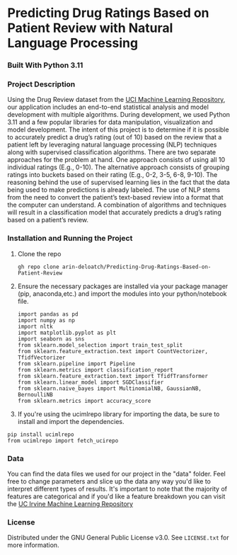 # Predicting Drug Ratings Based on Patient Review with Natural Language Processing

### Built With Python 3.11

<!-- ABOUT THE PROJECT -->
### Project Description

Using the Drug Review dataset from the <a href="https://archive.ics.uci.edu/dataset/462/drug+review+dataset+drugs+com">UCI Machine Learning Repository</a>, our application includes an end-to-end statistical analysis and model development with multiple algorithms. During development, we used Python 3.11 and a few popular libraries for data manipulation, visualization and model development. The intent of this project is to determine if it is possible to accurately predict a drug’s rating (out of 10) based on the review that a patient left by leveraging natural language processing (NLP) techniques along with supervised classification algorithms. There are two separate approaches for the problem at hand. One approach consists of using all 10 individual ratings (E.g., 0-10). The alternative approach consists of grouping ratings into buckets based on their rating (E.g., 0-2, 3-5, 6-8, 9-10). The reasoning behind the use of supervised learning lies in the fact that the data being used to make predictions is already labeled. The use of NLP stems from the need to convert the patient’s text-based review into a format that the computer can understand. A combination of algorithms and techniques will result in a classification model that accurately predicts a drug’s rating based on a patient’s review. 


<!-- Installation and Running the Project -->
### Installation and Running the Project
1. Clone the repo 
   ```
   gh repo clone arin-deloatch/Predicting-Drug-Ratings-Based-on-Patient-Review
    ```
   
2. Ensure the necessary packages are installed via your package manager (pip, anaconda,etc.) and import the modules into your python/notebook file. 
    ```
   import pandas as pd
   import numpy as np
    import nltk
    import matplotlib.pyplot as plt
    import seaborn as sns
    from sklearn.model_selection import train_test_split
    from sklearn.feature_extraction.text import CountVectorizer, TfidfVectorizer
    from sklearn.pipeline import Pipeline
    from sklearn.metrics import classification_report
    from sklearn.feature_extraction.text import TfidfTransformer
    from sklearn.linear_model import SGDClassifier
    from sklearn.naive_bayes import MultinomialNB, GaussianNB, BernoulliNB
    from sklearn.metrics import accuracy_score
     ```
3. If you're using the ucimlrepo library for importing the data, be sure to install and import the dependencies.
  ```
  pip install ucimlrepo
  from ucimlrepo import fetch_ucirepo
 ```

### Data
You can find the data files we used for our project in the "data" folder. Feel free to change parameters and slice up the data any way you'd like to interpret different types of results. It's important to note that the majority of features are categorical and if you'd like a feature breakdown you can visit the <a href="https://archive.ics.uci.edu/dataset/462/drug+review+dataset+drugs+com" target="_blank">UC Irvine Machine Learning Repository</a>

<!-- LICENSE -->
### License

Distributed under the GNU General Public License v3.0. See `LICENSE.txt` for more information.
